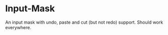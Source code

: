 # Input-Mask
An input mask with undo, paste and cut (but not redo) support. Should work everywhere.
